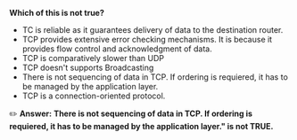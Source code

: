 **Which of this is not true?**

- TC is reliable as it guarantees delivery of data to the destination router.
- TCP provides extensive error checking mechanisms. It is because it provides flow control and acknowledgment of data.
- TCP is comparatively slower than UDP
- TCP doesn't supports Broadcasting
- There is not sequencing of data in TCP. If ordering is requiered, it has to be managed by the application layer.
- TCP is a connection-oriented protocol.

 :pencil2: **Answer:**
**There is not sequencing of data in TCP. If ordering is requiered, it has to be managed by the application layer." is not TRUE.**


